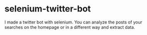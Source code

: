 # selenium-twitter-bot
 I made a twitter bot with selenium. You can analyze the posts of your searches on the homepage or in a different way and extract data.
